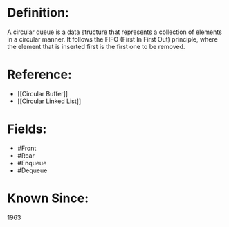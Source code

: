 

# Definition:
A circular queue is a data structure that represents a collection of elements in a circular manner. It follows the FIFO (First In First Out) principle, where the element that is inserted first is the first one to be removed.

# Reference:
- [[Circular Buffer]]
- [[Circular Linked List]]

# Fields: 
- #Front
- #Rear
- #Enqueue
- #Dequeue

# Known Since:
1963

